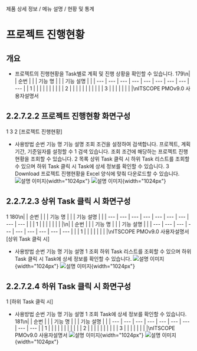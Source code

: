 <!--breadcrumb:제품 상세 정보 / 메뉴 설명 / 현황 및 통계--><span class="md-breadcrumb">제품 상세 정보 / 메뉴 설명 / 현황 및 통계</span>
# 프로젝트 진행현황
<!--5th-h2-toc-->
## 개요

- 프로젝트의 진행현황을 Task별로 계획 및 진행 상황을 확인할 수 있습니다.
179\n|  | 순번 |  |  | 기능 명 |  |  | 기능 설명 |  |
| --- | --- | --- | --- | --- | --- | --- | --- | --- |
| 1 |  |  |  |  |  |  |  |  |
| 2 |  |  |  |  |  |  |  |  |
|  | 3 |  |  |  |  |  |  |  |\nITSCOPE PMOv9.0 사용자설명서
## 2.2.7.2.2 프로젝트 진행현황 화면구성
1
3
2
[프로젝트 진행현황]
- 사용방법
순번 기능 명 기능 설명
조회 조건을 설정하여 검색합니다. 프로젝트, 계획기간, 기준일자를 설정할 수
1 검색
있습니다.
조회 조건에 해당하는 프로젝트 진행현황을 조회할 수 있습니다.
2 목록 상위 Task 클릭 시 하위 Task 리스트를 조회할 수 있으며 하위 Task 클릭 시
Task에 상세 정보를 확인할 수 있습니다.
3 Download 프로젝트 진행현황을 Excel 양식에 맞춰 다운로드할 수 있습니다.
![설명 이미지](/02_outputs/manual_images/2.2.7.2.2_(1).png){width="1024px"}
![설명 이미지](/02_outputs/manual_images/2.2.7.2.2_(2).png){width="1024px"}
## 2.2.7.2.3 상위 Task 클릭 시 화면구성
1
180\n|  | 순번 |  |  | 기능 명 |  |  | 기능 설명 |  |
| --- | --- | --- | --- | --- | --- | --- | --- | --- |
|  | 1 |  |  |  |  |  |  |  |\n|  | 순번 |  |  | 기능 명 |  |  | 기능 설명 |  |
| --- | --- | --- | --- | --- | --- | --- | --- | --- |
|  | 1 |  |  |  |  |  |  |  |\nITSCOPE PMOv9.0 사용자설명서
[상위 Task 클릭 시]
- 사용방법
순번 기능 명 기능 설명
1 조회 하위 Task 리스트를 조회할 수 있으며 하위 Task 클릭 시 Task에 상세 정보를 확인할 수 있습니다.
![설명 이미지](/02_outputs/manual_images/2.2.7.2.3_(1).png){width="1024px"}
![설명 이미지](/02_outputs/manual_images/2.2.7.2.3_(2).png){width="1024px"}
## 2.2.7.2.4 하위 Task 클릭 시 화면구성
1
[하위 Task 클릭 시]
- 사용방법
순번 기능 명 기능 설명
1 조회 Task에 상세 정보를 확인할 수 있습니다.
181\n|  | 순번 |  |  | 기능 명 |  |  | 기능 설명 |  |
| --- | --- | --- | --- | --- | --- | --- | --- | --- |
| 1 |  |  |  |  |  |  |  |  |
|  | 2 |  |  |  |  |  |  |  |
|  | 3 |  |  |  |  |  |  |  |\nITSCOPE PMOv9.0 사용자설명서
![설명 이미지](/02_outputs/manual_images/2.2.7.2.4.png){width="1024px"}
![설명 이미지](/02_outputs/manual_images/2.2.7.2.png){width="1024px"}
